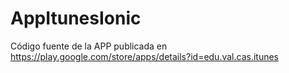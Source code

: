 # AppItunesIonic

Código fuente de la APP publicada en https://play.google.com/store/apps/details?id=edu.val.cas.itunes

